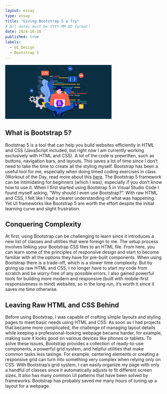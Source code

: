 ```yaml
---
layout: essay
type: essay
title: "Giving Bootstrap 5 a Try"
# All dates must be YYYY-MM-DD format!
date: 2024-10-10
published: true
labels:
  - UI Design
  - Bootstrap 5
---
```


<img width="340px" class="rounded float-start pe-4" src="../img/images.png">

## What is Bootstrap 5?

Bootstrap 5 is a tool that can help you build websites efficiently in HTML and CSS (JavaScript included, but right now I am currently working exclusively with HTML and CSS). A lot of the code is prewritten, such as buttons, navigation bars, and layouts. This saves a lot of time since I don’t need to take the time to create all the styling myself. Bootstrap has been a useful tool for me, especially when doing timed coding exercises in class (Workout of the Day, read more about this [here]([https://drive.google.com/file/d/1EQfDB4KRqd0SOKlOI6y_mTqio0xxLxPc/view?usp=sharing](https://chiaraduyn.github.io/essays/essay1.html)). The Bootstrap 5 framework can be intimidating for beginners (which I was), especially if you don’t know how to use it. When I first started using Bootstrap 5 in Visual Studio Code I found myself asking, “Why should I even use Bootstrap?”. With raw HTML and CSS, I felt like I had a clearer understanding of what was happening. Yet UI frameworks like Bootstrap 5 are worth the effort despite the initial learning curve and slight frustration.

## Conquering Complexity 

At first, using Bootstrap can be challenging to learn since it introduces a new list of classes and utilities that were foreign to me. The setup process involves linking your Bootstrap CSS files to an HTML file. From here, you can learn some of the principles of responsive design and start to become familiar with all the options they have for pre-built components. When using Bootstrap there is a trade-off, which is a slower time complexity. But by giving up raw HTML and CSS, I no longer have to start my code from scratch and be worry-free of any possible errors. I also gained powerful tools for building more modern and responsive (built with mobile-first responsiveness in mind) websites, so in the long run, it’s worth it since it saves me time otherwise.


## Leaving Raw HTML and CSS Behind

Before using Bootstrap, I was capable of crafting simple layouts and styling pages to meet basic needs using HTML and CSS. As soon as I had projects that became more complicated, the challenge of managing layout details while keeping a professional-looking webpage became harder, for example, making sure it looks good on various devices like phones or tablets. To solve these issues, Bootstrap provides a collection of ready-to-use components, a powerful grid system, and helpful utilities that make common tasks less taxinge. For example, centering elements or creating a responsive grid can turn into something very complex when relying only on CSS. With Bootstrap’s grid system, I can easily organize my page with only a handful of classes since it automatically adjusts to fit different screen sizes. It also has many common UI patterns that have been solved by frameworks. Bootstrap has probably saved me many hours of tuning up a layout for a webpage.
